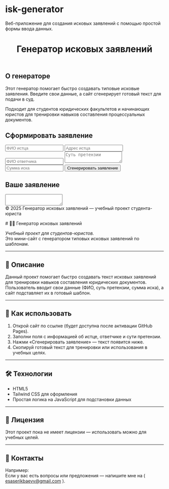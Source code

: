# isk-generator
Веб-приложение для создания исковых заявлений с помощью простой формы ввода данных.
<!DOCTYPE html><html lang="ru">
<head>
  <meta charset="UTF-8" />
  <title>Генератор исковых заявлений</title>
  <script src="https://cdn.tailwindcss.com"></script>
</head>
<body class="bg-gray-50 min-h-screen flex flex-col">
  <!-- Шапка сайта -->
  <header class="bg-blue-600 text-white p-4 shadow-md">
    <h1 class="text-center text-2xl font-bold">Генератор исковых заявлений</h1>
  </header>  <!-- Основной контейнер -->  <main class="flex-1 p-8 grid lg:grid-cols-2 gap-8">
    <!-- Раздел О генераторе -->
    <section class="bg-white rounded-2xl shadow-xl p-6 space-y-4">
      <h2 class="text-xl font-semibold text-blue-600">О генераторе</h2>
      <p class="text-gray-700">Этот генератор помогает быстро создавать типовые исковые заявления. Введите свои данные, а сайт сгенерирует готовый текст для подачи в суд.</p>
      <p class="text-gray-700">Подходит для студентов юридических факультетов и начинающих юристов для тренировки навыков составления процессуальных документов.</p>
    </section><!-- Форма для генерации -->
<section class="bg-white rounded-2xl shadow-xl p-6 space-y-4">
  <h2 class="text-xl font-semibold text-blue-600">Сформировать заявление</h2>
  <form id="claim-form" class="space-y-4">
    <input id="fio-istca" class="w-full p-2 border rounded" placeholder="ФИО истца" required />
    <input id="address-istca" class="w-full p-2 border rounded" placeholder="Адрес истца" required />
    <input id="fio-otvetchika" class="w-full p-2 border rounded" placeholder="ФИО ответчика" required />
    <textarea id="sut-pretenzii" class="w-full p-2 border rounded" placeholder="Суть претензии" required></textarea>
    <input id="summa-iska" class="w-full p-2 border rounded" placeholder="Сумма иска" required type="number" min="0" />
    <button class="w-full bg-blue-600 text-white p-2 rounded hover:bg-blue-700" type="submit">Сгенерировать заявление</button>
  </form>
</section>

<!-- Раздел результата -->
<section class="bg-white rounded-2xl shadow-xl p-6 space-y-4 lg:col-span-2">
  <h2 class="text-xl font-semibold text-blue-600">Ваше заявление</h2>
  <textarea id="result" class="w-full p-2 border rounded h-64" readonly></textarea>
</section>

  </main>  <!-- Подвал сайта -->  <footer class="bg-blue-600 text-white p-4 text-center text-sm">
    © 2025 Генератор исковых заявлений — учебный проект студента-юриста
  </footer>  <script>
    const form = document.getElementById('claim-form');
    const result = document.getElementById('result');
    form.addEventListener('submit', (e) => {
      e.preventDefault();
      const fioIstca = document.getElementById('fio-istca').value;
      const addressIstca = document.getElementById('address-istca').value;
      const fioOtvechika = document.getElementById('fio-otvetchika').value;
      const sutPretenzii = document.getElementById('sut-pretenzii').value;
      const summaIska = document.getElementById('summa-iska').value;

      const text = В суд\n\nИстец: ${fioIstca}, адрес: ${addressIstca}\nОтветчик: ${fioOtvechika}\n\nИСКОВОЕ ЗАЯВЛЕНИЕ\n\nЯ, ${fioIstca}, предъявляю иск к ${fioOtvechika} в связи с тем, что ${sutPretenzii}, в результате чего мне причинён ущерб в размере ${summaIska} тенге.\n\nПрошу суд:\n1. Рассмотреть настоящее заявление.\n2. Взыскать с ответчика сумму ущерба в размере ${summaIska} тенге.\n3. Возместить судебные расходы.\n\nДата: ____________\nПодпись: ____________\n;
      result.value = text;
    });
  </script></body>
</html>
# 🧑‍⚖️ Генератор исковых заявлений

*Учебный проект для студентов-юристов.*  
Это мини-сайт с генератором типовых исковых заявлений по шаблонам.

---

## 🎯 Описание
Данный проект помогает быстро создавать текст исковых заявлений для тренировки навыков составления юридических документов.  
Пользователь вводит свои данные (ФИО, суть претензии, сумма иска), а сайт подставляет их в готовый шаблон.

---

## 🧭 Как использовать
1. Открой сайт по ссылке (будет доступна после активации GitHub Pages).
2. Заполни поля с информацией об истце, ответчике и сути претензии.
3. Нажми «Сгенерировать заявление» — текст появится ниже.
4. Скопируй готовый текст для тренировки или использования в учебных целях.

---

## 🛠 Технологии
- HTML5
- Tailwind CSS для оформления
- Простая логика на JavaScript для подстановки данных

---

## 📄 Лицензия
Этот проект пока не имеет лицензии — использовать можно для учебных целей.

---

## 🤝 Контакты
Например:  
Если у вас есть вопросы или предложения — напишите мне на ( esaserikbaevv@gmail.com ).
